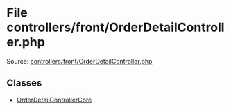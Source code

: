 File controllers/front/OrderDetailController.php
=========

Source: [controllers/front/OrderDetailController.php](https://github.com/PrestaShop/PrestaShop/blob/1.5.2.0/controllers/front/OrderDetailController.php)


Classes
-------

* [OrderDetailControllerCore](class.OrderDetailControllerCore.md)

